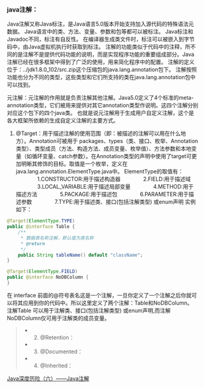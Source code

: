 ### java注解：
Java注解又称Java标注，是Java语言5.0版本开始支持加入源代码的特殊语法元数据。 Java语言中的类、方法、变量、参数和包等都可以被标注。 Java标注和Javadoc不同，标注有自反性。 在编译器生成类文件时，标注可以被嵌入到字节码中，由Java虚拟机执行时获取到标注。
注解的功能类似于代码中的注释，所不同的是注解不是提供代码功能的说明，而是实现程序功能的重要组成部分。Java注解已经在很多框架中得到了广泛的使用，用来简化程序中的配置。
注解的定义位于：../jdk1.8.0_102/src.zip这个压缩包的java.lang.annotation包下。
注解按照功能也分为不同的类型，这些类型和它们所支持的类在java.lang.annotation包中可以找到。

元注解：元注解的作用就是负责注解其他注解。Java5.0定义了4个标准的meta-annotation类型，它们被用来提供对其它annotation类型作说明。这四个注解分别对应这个包下的四个java类。
也就是说元注解用于生成用户自定义注解，这个是各大框架所依赖的生成自定义注解的主要方式。

1. @Target：用于描述注解的使用范围（即：被描述的注解可以用在什么地方）。Annotation可被用于 packages、types（类、接口、枚举、Annotation类型）、类型成员（方法、构造方法、成员变量、枚举值）、方法参数和本地变量（如循环变量、catch参数）。在Annotation类型的声明中使用了target可更加明晰其修饰的目标。取值是一个枚举，定义在java.lang.annotation.ElementType.java中。
ElementType的取值有：
　　　　1.CONSTRUCTOR:用于描述构造器
　　　　2.FIELD:用于描述域
　　　　3.LOCAL_VARIABLE:用于描述局部变量
　　　　4.METHOD:用于描述方法
　　　　5.PACKAGE:用于描述包
　　　　6.PARAMETER:用于描述参数
　　　　7.TYPE:用于描述类、接口(包括注解类型) 或enum声明
实例如下：
```java
@Target(ElementType.TYPE)
public @interface Table {
    /**
     * 数据表名称注解，默认值为类名称
     * @return
     */
    public String tableName() default "className";
}

@Target(ElementType.FIELD)
public @interface NoDBColumn {
}
```
在 interface 前面的@符号表名这是一个注解，一旦你定义了一个注解之后你就可以将其应用到你的代码中。所以这里定义了两个注解：Table和NoDBColumn。
注解Table 可以用于注解类、接口(包括注解类型) 或enum声明,而注解NoDBColumn仅可用于注解类的成员变量。

> - 2. @Retention：
> - 3. @Documented：
> - 4. @Inherited：

[Java深度历险（六）——Java注解](http://www.infoq.com/cn/articles/cf-java-annotation)
[]()
[]()
[]()
[]()
[]()
[]()
[]()
[]()
[]()